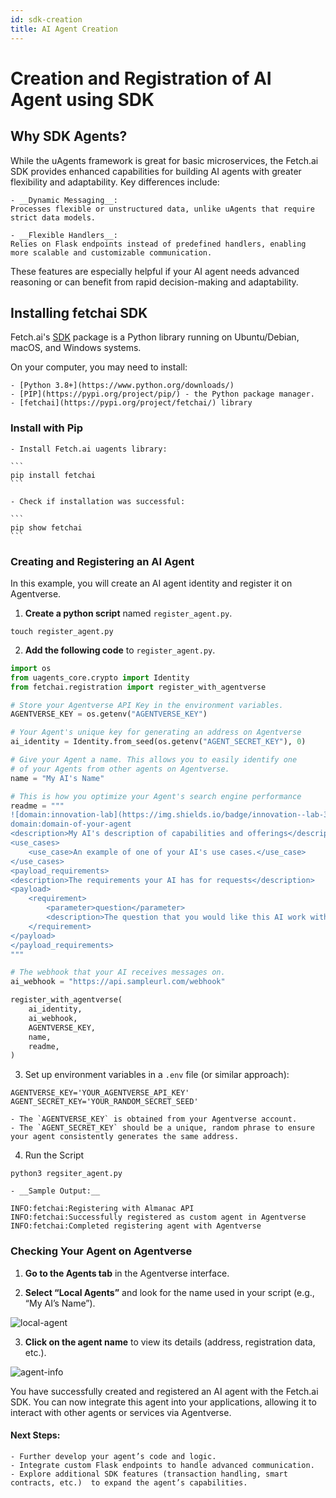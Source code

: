 ```yaml
---
id: sdk-creation
title: AI Agent Creation
---
```


# Creation and Registration of AI Agent using SDK


## Why SDK Agents?

While the uAgents framework is great for basic microservices, the Fetch.ai SDK provides enhanced capabilities for building AI agents with greater flexibility and adaptability. Key differences include:

    - __Dynamic Messaging__:
    Processes flexible or unstructured data, unlike uAgents that require strict data models.

    - __Flexible Handlers__:
    Relies on Flask endpoints instead of predefined handlers, enabling more scalable and customizable communication.

These features are especially helpful if your AI agent needs advanced reasoning or can benefit from rapid decision-making and adaptability.

## Installing fetchai SDK

Fetch.ai's [SDK](https://pypi.org/project/fetchai/) package is a Python library running on Ubuntu/Debian, macOS, and Windows systems.

On your computer, you may need to install:

    - [Python 3.8+](https://www.python.org/downloads/)
    - [PIP](https://pypi.org/project/pip/) - the Python package manager.
    - [fetchai](https://pypi.org/project/fetchai/) library

### Install with Pip

    - Install Fetch.ai uagents library: 
    
    ```
    pip install fetchai
    ```

    - Check if installation was successful: 
    
    ```
    pip show fetchai
    ```

### Creating and Registering an AI Agent

In this example, you will create an AI agent identity and register it on Agentverse.

1. __Create a python script__ named `register_agent.py`.

```
touch register_agent.py
```

2. __Add the following code__ to `register_agent.py`.

```py title="register_ai_agent.py"
import os
from uagents_core.crypto import Identity
from fetchai.registration import register_with_agentverse

# Store your Agentverse API Key in the environment variables. 
AGENTVERSE_KEY = os.getenv("AGENTVERSE_KEY")

# Your Agent's unique key for generating an address on Agentverse
ai_identity = Identity.from_seed(os.getenv("AGENT_SECRET_KEY"), 0)

# Give your Agent a name. This allows you to easily identify one
# of your Agents from other agents on Agentverse.
name = "My AI's Name"

# This is how you optimize your Agent's search engine performance
readme = """
![domain:innovation-lab](https://img.shields.io/badge/innovation--lab-3D8BD3)
domain:domain-of-your-agent
<description>My AI's description of capabilities and offerings</description>
<use_cases>
    <use_case>An example of one of your AI's use cases.</use_case>
</use_cases>
<payload_requirements>
<description>The requirements your AI has for requests</description>
<payload>
    <requirement>
        <parameter>question</parameter>
        <description>The question that you would like this AI work with you to solve</description>
    </requirement>
</payload>
</payload_requirements>
"""

# The webhook that your AI receives messages on.
ai_webhook = "https://api.sampleurl.com/webhook"

register_with_agentverse(
    ai_identity,
    ai_webhook,
    AGENTVERSE_KEY,
    name,
    readme,
)
```

3. Set up environment variables in a `.env` file (or similar approach):

```
AGENTVERSE_KEY='YOUR_AGENTVERSE_API_KEY'
AGENT_SECRET_KEY='YOUR_RANDOM_SECRET_SEED'
```

    - The `AGENTVERSE_KEY` is obtained from your Agentverse account.
    - The `AGENT_SECRET_KEY` should be a unique, random phrase to ensure your agent consistently generates the same address.

4. Run the Script

```
python3 regsiter_agent.py
```

    - __Sample Output:__

```          
INFO:fetchai:Registering with Almanac API
INFO:fetchai:Successfully registered as custom agent in Agentverse
INFO:fetchai:Completed registering agent with Agentverse
```


### Checking Your Agent on Agentverse

1. __Go to the Agents tab__ in the Agentverse interface.

2. __Select “Local Agents”__ and look for the name used in your script (e.g., “My AI’s Name”).

![local-agent](/img/uagents/local-agent.png)

3. __Click on the agent name__ to view its details (address, registration data, etc.).

![agent-info](/img/uagents/agent-info.png)


You have successfully created and registered an AI agent with the Fetch.ai SDK. You can now integrate this agent into your applications, allowing it to interact with other agents or services via Agentverse.

#### Next Steps:

    - Further develop your agent’s code and logic.
    - Integrate custom Flask endpoints to handle advanced communication.
    - Explore additional SDK features (transaction handling, smart contracts, etc.)  to expand the agent’s capabilities.